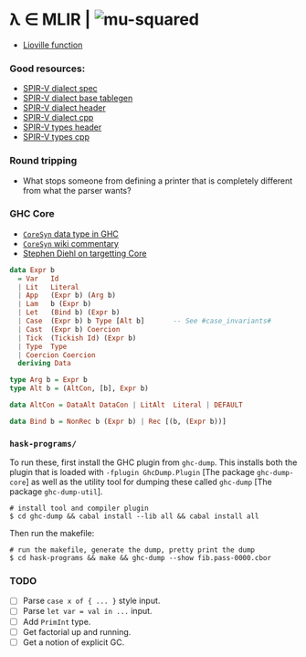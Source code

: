 # λ ∈ MLIR | ![mu-squared](https://wikimedia.org/api/rest_v1/media/math/render/svg/68b31ff8082976980ee460521d36b8a30f9603a2)
- [Lioville function](https://en.wikipedia.org/wiki/Liouville_function)

### Good resources:

- [SPIR-V dialect spec](https://github.com/bollu/mlir/blob/master/orig_docs/Dialects/SPIR-V.md)
- [SPIR-V dialect base tablegen](https://github.com/bollu/mlir/blob/master/include/mlir/Dialect/SPIRV/SPIRVBase.td)
- [SPIR-V dialect header](https://github.com/bollu/mlir/blob/master/include/mlir/Dialect/SPIRV/SPIRVDialect.h)
- [SPIR-V dialect cpp](https://github.com/bollu/mlir/blob/master/lib/Dialect/SPIRV/SPIRVDialect.cpp)
- [SPIR-V types header](https://github.com/bollu/mlir/blob/master/include/mlir/Dialect/SPIRV/SPIRVTypes.h)
- [SPIR-V types cpp](https://github.com/bollu/mlir/blob/master/lib/Dialect/SPIRV/SPIRVTypes.cpp)

### Round tripping

- What stops someone from defining a printer that is completely different
  from what the parser wants?

### GHC Core

- [`CoreSyn` data type in GHC](https://downloads.haskell.org/~ghc/8.8.3/docs/html/libraries/ghc-8.8.3/CoreSyn.html)
- [`CoreSyn` wiki commentary](https://gitlab.haskell.org/ghc/ghc/-/wikis/commentary/compiler/core-syn-type)
- [Stephen Diehl on targetting Core](https://www.stephendiehl.com/posts/ghc_03.html)

```hs
data Expr b
  = Var   Id
  | Lit   Literal
  | App   (Expr b) (Arg b)
  | Lam   b (Expr b)
  | Let   (Bind b) (Expr b)
  | Case  (Expr b) b Type [Alt b]       -- See #case_invariants#
  | Cast  (Expr b) Coercion
  | Tick  (Tickish Id) (Expr b)
  | Type  Type
  | Coercion Coercion
  deriving Data

type Arg b = Expr b
type Alt b = (AltCon, [b], Expr b)

data AltCon = DataAlt DataCon | LitAlt  Literal | DEFAULT

data Bind b = NonRec b (Expr b) | Rec [(b, (Expr b))]

```

### `hask-programs/`

To run these, first install the GHC plugin from `ghc-dump`. This installs
both the plugin that is loaded with `-fplugin GhcDump.Plugin` [The package `ghc-dump-core`]
as well as the utility tool for dumping these called `ghc-dump` [The package `ghc-dump-util`].

```
# install tool and compiler plugin 
$ cd ghc-dump && cabal install --lib all && cabal install all
```

Then run the makefile:

```
# run the makefile, generate the dump, pretty print the dump
$ cd hask-programs && make && ghc-dump --show fib.pass-0000.cbor
```

### TODO

- [ ] Parse `case x of { ... }` style input.
- [ ] Parse `let var = val in ...` input.
- [ ] Add `PrimInt` type.
- [ ] Get factorial up and running.
- [ ] Get a notion of explicit GC. 
